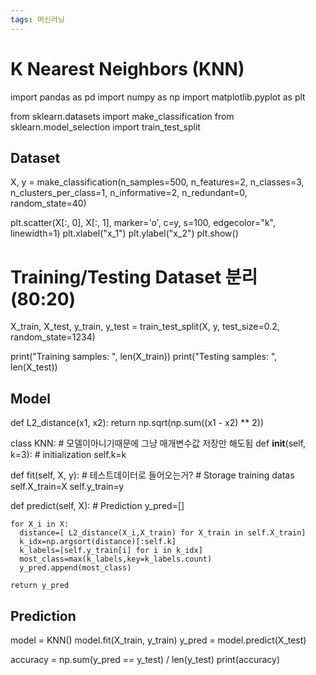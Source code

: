 ```yaml
---
tags: 머신러닝
---
```

# K Nearest Neighbors (KNN)

import pandas as pd
import numpy as np
import matplotlib.pyplot as plt

from sklearn.datasets import make_classification
from sklearn.model_selection import train_test_split

## Dataset

X, y = make_classification(n_samples=500,
                           n_features=2,
                           n_classes=3,
                           n_clusters_per_class=1,
                           n_informative=2,
                           n_redundant=0,
                           random_state=40)

plt.scatter(X[:, 0], X[:, 1], marker='o', c=y, s=100, edgecolor="k", linewidth=1)
plt.xlabel("x_1")
plt.ylabel("x_2")
plt.show()

# Training/Testing Dataset 분리 (80:20)
X_train, X_test, y_train, y_test = train_test_split(X, y, test_size=0.2, random_state=1234)

print("Training samples: ", len(X_train))
print("Testing samples: ", len(X_test))

## Model


def L2_distance(x1, x2):
  return np.sqrt(np.sum((x1 - x2) ** 2))

class KNN: # 모델이아니기때문에 그냥 매개변수값 저장만 해도됨
  def __init__(self, k=3):
    # initialization
    self.k=k

  def fit(self, X, y): # 테스트데이터로 들어오는거?
    # Storage training datas
    self.X_train=X
    self.y_train=y

  def predict(self, X):
    # Prediction
    y_pred=[]

    for X_i in X:
      distance=[ L2_distance(X_i,X_train) for X_train in self.X_train]
      k_idx=np.argsort(distance)[:self.k]
      k_labels=[self.y_train[i] for i in k_idx]
      most_class=max(k_labels,key=k_labels.count)
      y_pred.append(most_class)

    return y_pred


## Prediction

model = KNN()
model.fit(X_train, y_train)
y_pred = model.predict(X_test)

accuracy = np.sum(y_pred == y_test) / len(y_test)
print(accuracy)